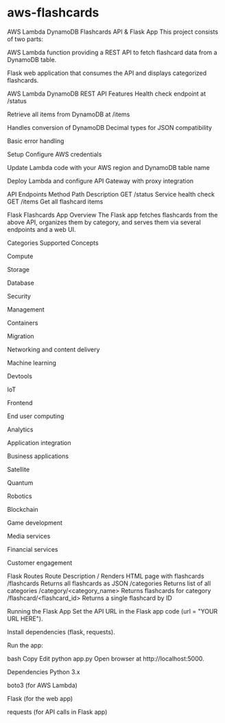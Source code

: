 # aws-flashcards
AWS Lambda DynamoDB Flashcards API & Flask App
This project consists of two parts:

AWS Lambda function providing a REST API to fetch flashcard data from a DynamoDB table.

Flask web application that consumes the API and displays categorized flashcards.

AWS Lambda DynamoDB REST API
Features
Health check endpoint at /status

Retrieve all items from DynamoDB at /items

Handles conversion of DynamoDB Decimal types for JSON compatibility

Basic error handling

Setup
Configure AWS credentials

Update Lambda code with your AWS region and DynamoDB table name

Deploy Lambda and configure API Gateway with proxy integration

API Endpoints
Method	Path	Description
GET	/status	Service health check
GET	/items	Get all flashcard items

Flask Flashcards App
Overview
The Flask app fetches flashcards from the above API, organizes them by category, and serves them via several endpoints and a web UI.

Categories Supported
Concepts

Compute

Storage

Database

Security

Management

Containers

Migration

Networking and content delivery

Machine learning

Devtools

IoT

Frontend

End user computing

Analytics

Application integration

Business applications

Satellite

Quantum

Robotics

Blockchain

Game development

Media services

Financial services

Customer engagement

Flask Routes
Route	Description
/	Renders HTML page with flashcards
/flashcards	Returns all flashcards as JSON
/categories	Returns list of all categories
/category/<category_name>	Returns flashcards for category
/flashcard/<flashcard_id>	Returns a single flashcard by ID

Running the Flask App
Set the API URL in the Flask app code (url = "YOUR URL HERE").

Install dependencies (flask, requests).

Run the app:

bash
Copy
Edit
python app.py
Open browser at http://localhost:5000.

Dependencies
Python 3.x

boto3 (for AWS Lambda)

Flask (for the web app)

requests (for API calls in Flask app)
